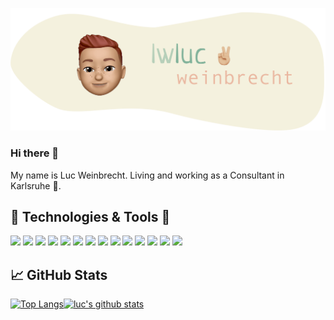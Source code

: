 [![me](./assets/header.GIF)](https://github.com/lwluc/lwluc)

### Hi there 👋

My name is Luc Weinbrecht. Living and working as a Consultant in Karlsruhe 🏰. 

## 🔧 Technologies & Tools 🔨

![](https://img.shields.io/badge/OS-MacOS-informational?style=flat&logo=apple&logoColor=white&color=2bbc8a)
![](https://img.shields.io/badge/IDE-IntelliJ_IDEA-informational?style=flat&logo=intellij-idea&logoColor=white&color=2bbc8a)
![](https://img.shields.io/badge/Editor-VS_Code-informational?style=flat&logo=visual-studio-code&logoColor=white&color=2bbc8a)
![](https://img.shields.io/badge/Code-JavaScript-informational?style=flat&logo=javascript&logoColor=white&color=2bbc8a)
![](https://img.shields.io/badge/Code-Kotlin-informational?style=flat&logo=kotlin&logoColor=white&color=2bbc8a)
![](https://img.shields.io/badge/Code-Java-informational?style=flat&logo=java&logoColor=white&color=2bbc8a)
![](https://img.shields.io/badge/Code-Python-informational?style=flat&logo=python&logoColor=white&color=2bbc8a)
![](https://img.shields.io/badge/Code-Angular-informational?style=flat&logo=angular&logoColor=white&color=2bbc8a)
![](https://img.shields.io/badge/Code-React-informational?style=flat&logo=react&logoColor=white&color=2bbc8a)
![](https://img.shields.io/badge/Shell-Bash-informational?style=flat&logo=gnu-bash&logoColor=white&color=2bbc8a)
![](https://img.shields.io/badge/Tools-Docker-informational?style=flat&logo=docker&logoColor=white&color=2bbc8a)
![](https://img.shields.io/badge/Tools-Camunda-informational?style=flat&logo=camunda&logoColor=white&color=2bbc8a)
![](https://img.shields.io/badge/Methods-BPM-informational?style=flat&logo=bpm&logoColor=white&color=2bbc8a)
![](https://img.shields.io/badge/Methods-DDD-informational?style=flat&logo=ddd&logoColor=white&color=2bbc8a)

## 📈 GitHub Stats

<div style="display: flex">
  <a href="https://github.com/lwluc/lwluc">
    <img alt="Top Langs" src="https://github-readme-stats.vercel.app/api/top-langs/?username=lwluc&hide=css,html&title_color=81b29a&bg_color=3d405b&text_color=f2cc8f&icon_color=e07a5f&line_height=28" />
  </a>
  <a href="https://github.com/lwluc/lwluc">
    <img alt="luc's github stats" src="https://github-readme-stats.vercel.app/api?username=lwluc&show_icons=true&title_color=81b29a&bg_color=3d405b&text_color=f2cc8f&icon_color=e07a5f&line_height=27" />
  </a>
</div>
